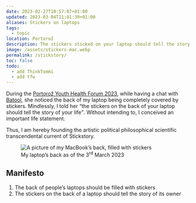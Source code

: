 ```yaml
---
date: 2023-02-27T10:57:07+01:00
updated: 2023-03-04T11:01:39+01:00
aliases: Stickers on laptops
tags:
  - topic
location: Portorož
description: The stickers sticked on your laptop should tell the story of your life.
image: /assets/stickers-mac.webp
permalink: /stickstory/
toc: false
todo:
  - add ThinkTommi
  - add tfw
---
```

During the [Portorož Youth Health Forum 2023](Portorož%20Youth%20Health%20Forum%202023.md), while having a chat with [Batool](https://linkedin.com/in/batool-alwahdani-246307137 'Batool Alwahdani on Linkedin'), she noticed the back of my laptop being completely covered by stickers. Mindlessly, I told her <q>the stickers on the back of your laptop should tell the story of your life</q>. Without intending to, I conceived an important life statement.

Thus, I am hereby founding the artistic political philosophical scientific transcendental current of Stickstory.

<figure>
	<img src='{{ image }}' alt='A picture of my MacBook’s back, filled with stickers'>
	<figcaption>My laptop’s back as of the <time datetime='2023-03-04T10:57:37+01:00'>3<sup>rd</sup> March 2023</time></figcaption>
</figure>

## Manifesto

1. The back of people’s laptops should be filled with stickers
2. The stickers on the back of a laptop should tell the story of its owner
